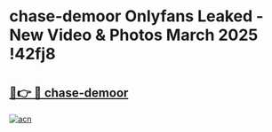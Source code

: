 # chase-demoor Onlyfans Leaked - New Video & Photos March 2025 !42fj8

# <h2><a href="https://9dq3gz.iuczelnia.edu.pl?title=chase-demoor&ref=42fj8">🔗👉 🔴 chase-demoor</a></h2>

[![acn](https://github.com/user-attachments/assets/0f9c940e-d8b0-45ae-aac7-cd30a18b3e1c)](https://9dq3gz.iuczelnia.edu.pl?title=chase-demoor&ref=42fj8)

